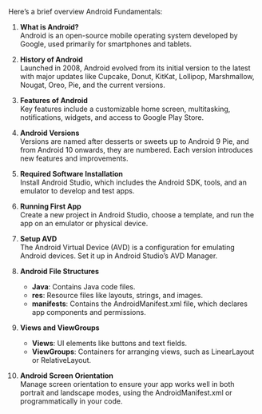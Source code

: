 Here’s a brief overview Android Fundamentals:
1. **What is Android?**  
   Android is an open-source mobile operating system developed by Google, used primarily for smartphones and tablets.

2. **History of Android**  
   Launched in 2008, Android evolved from its initial version to the latest with major updates like Cupcake, Donut, KitKat, Lollipop, Marshmallow, Nougat, Oreo, Pie, and the current versions.

3. **Features of Android**  
   Key features include a customizable home screen, multitasking, notifications, widgets, and access to Google Play Store.

4. **Android Versions**  
   Versions are named after desserts or sweets up to Android 9 Pie, and from Android 10 onwards, they are numbered. Each version introduces new features and improvements.

5. **Required Software Installation**  
   Install Android Studio, which includes the Android SDK, tools, and an emulator to develop and test apps.

6. **Running First App**  
   Create a new project in Android Studio, choose a template, and run the app on an emulator or physical device.

7. **Setup AVD**  
   The Android Virtual Device (AVD) is a configuration for emulating Android devices. Set it up in Android Studio’s AVD Manager.

8. **Android File Structures**  
   - **Java**: Contains Java code files.
   - **res**: Resource files like layouts, strings, and images.
   - **manifests**: Contains the AndroidManifest.xml file, which declares app components and permissions.

9. **Views and ViewGroups**  
   - **Views**: UI elements like buttons and text fields.
   - **ViewGroups**: Containers for arranging views, such as LinearLayout or RelativeLayout.

10. **Android Screen Orientation**  
    Manage screen orientation to ensure your app works well in both portrait and landscape modes, using the AndroidManifest.xml or programmatically in your code.

